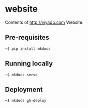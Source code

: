 website
========

Contents of http://viyadb.com Website.

## Pre-requisites

    ~$ pip install mkdocs
   
## Running locally

    ~$ mkdocs serve

## Deployment

    ~$ mkdocs gh-deploy
